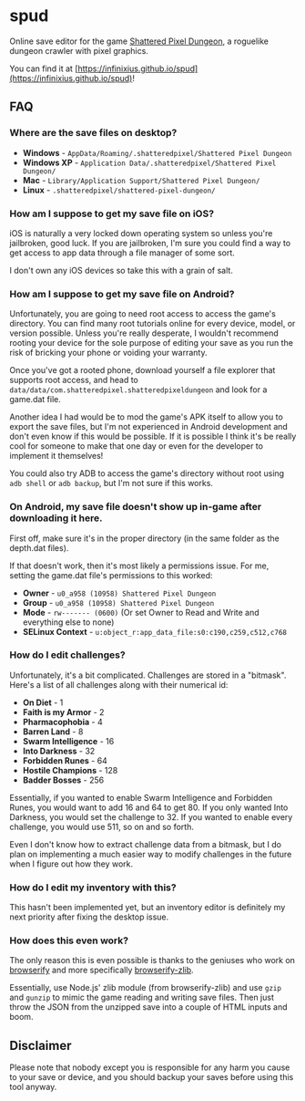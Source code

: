 # spud

Online save editor for the game [Shattered Pixel Dungeon](https://github.com/00-Evan/shattered-pixel-dungeon), a roguelike dungeon crawler with pixel graphics.

You can find it at [https://infinixius.github.io/spud](https://infinixius.github.io/spud)!

## FAQ

### Where are the save files on desktop?

- **Windows** - `AppData/Roaming/.shatteredpixel/Shattered Pixel Dungeon`
- **Windows XP** - `Application Data/.shatteredpixel/Shattered Pixel Dungeon/`
- **Mac** - `Library/Application Support/Shattered Pixel Dungeon/`
- **Linux** - `.shatteredpixel/shattered-pixel-dungeon/`

### How am I suppose to get my save file on iOS?

iOS is naturally a very locked down operating system so unless you're jailbroken, good luck.
If you are jailbroken, I'm sure you could find a way to get access to app data through a file manager of some sort.

I don't own any iOS devices so take this with a grain of salt.

### How am I suppose to get my save file on Android?

Unfortunately, you are going to need root access to access the game's directory.
You can find many root tutorials online for every device, model, or version possible. Unless you're really desperate, I wouldn't recommend rooting your device for the sole purpose of editing your save as you run the risk of bricking your phone or voiding your warranty.

Once you've got a rooted phone, download yourself a file explorer that supports root access, and head to `data/data/com.shatteredpixel.shatteredpixeldungeon` and look for a game.dat file.

Another idea I had would be to mod the game's APK itself to allow you to export the save files, but I'm not experienced in Android development and don't even know if this would be possible. If it is possible I think it's be really cool for someone to make that one day or even for the developer to implement it themselves!

You could also try ADB to access the game's directory without root using `adb shell` or `adb backup`, but I'm not sure if this works. 

### On Android, my save file doesn't show up in-game after downloading it here.

First off, make sure it's in the proper directory (in the same folder as the depth.dat files).

If that doesn't work, then it's most likely a permissions issue.
For me, setting the game.dat file's permissions to this worked:
- **Owner** - `u0_a958 (10958) Shattered Pixel Dungeon`
- **Group** - `u0_a958 (10958) Shattered Pixel Dungeon`
- **Mode** - `rw------- (0600)` (Or set Owner to Read and Write and everything else to none)
- **SELinux Context** - `u:object_r:app_data_file:s0:c190,c259,c512,c768 `

### How do I edit challenges?

Unfortunately, it's a bit complicated.
Challenges are stored in a "bitmask". Here's a list of all challenges along with their numerical id:
- **On Diet** - 1
- **Faith is my Armor** - 2
- **Pharmacophobia** - 4
- **Barren Land** - 8
- **Swarm Intelligence** - 16
- **Into Darkness** - 32
- **Forbidden Runes** - 64
- **Hostile Champions** - 128
- **Badder Bosses** - 256

Essentially, if you wanted to enable Swarm Intelligence and Forbidden Runes, you would want to add 16 and 64 to get 80. If you only wanted Into Darkness, you would set the challenge to 32. If you wanted to enable every challenge, you would use 511, so on and so forth.

Even I don't know how to extract challenge data from a bitmask, but I do plan on implementing a much easier way to modify challenges in the future when I figure out how they work.

### How do I edit my inventory with this?

This hasn't been implemented yet, but an inventory editor is definitely my next priority after fixing the desktop issue.

### How does this even work?

The only reason this is even possible is thanks to the geniuses who work on [browserify](https://www.npmjs.com/package/browserify) and more specifically [browserify-zlib](https://www.npmjs.com/package/browserify-zlib).

Essentially, use Node.js' zlib module (from browserify-zlib) and use `gzip` and `gunzip` to mimic the game reading and writing save files. Then just throw the JSON from the unzipped save into a couple of HTML inputs and boom.

## Disclaimer

Please note that nobody except you is responsible for any harm you cause to your save or device, and you should backup your saves before using this tool anyway.